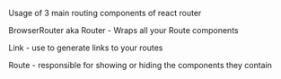 Usage of 3 main routing components of react router

BrowserRouter aka Router - Wraps all your Route components

Link - use to generate links to your routes

Route - responsible for showing or hiding the components they contain 
